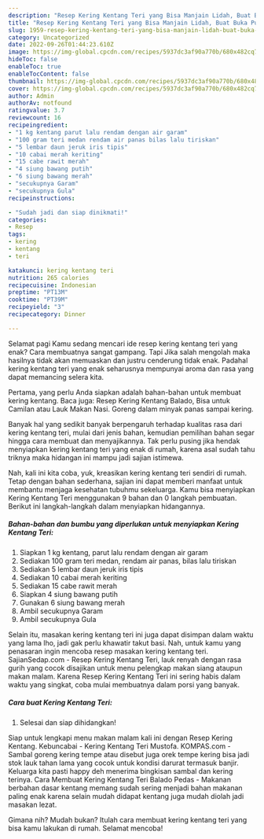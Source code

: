 ```yaml
---
description: "Resep Kering Kentang Teri yang Bisa Manjain Lidah, Buat Buka Puasa Bisa Manjain Lidah"
title: "Resep Kering Kentang Teri yang Bisa Manjain Lidah, Buat Buka Puasa Bisa Manjain Lidah"
slug: 1959-resep-kering-kentang-teri-yang-bisa-manjain-lidah-buat-buka-puasa-bisa-manjain-lidah
category: Uncategorized
date: 2022-09-26T01:44:23.610Z
image: https://img-global.cpcdn.com/recipes/5937dc3af90a770b/680x482cq70/kering-kentang-teri-foto-resep-utama.jpg
hideToc: false
enableToc: true
enableTocContent: false
thumbnail: https://img-global.cpcdn.com/recipes/5937dc3af90a770b/680x482cq70/kering-kentang-teri-foto-resep-utama.jpg
cover: https://img-global.cpcdn.com/recipes/5937dc3af90a770b/680x482cq70/kering-kentang-teri-foto-resep-utama.jpg
author: Admin
authorAv: notfound
ratingvalue: 3.7
reviewcount: 16
recipeingredient:
- "1 kg kentang parut lalu rendam dengan air garam"
- "100 gram teri medan rendam air panas bilas lalu tiriskan"
- "5 lembar daun jeruk iris tipis"
- "10 cabai merah keriting"
- "15 cabe rawit merah"
- "4 siung bawang putih"
- "6 siung bawang merah"
- "secukupnya Garam"
- "secukupnya Gula"
recipeinstructions:

- "Sudah jadi dan siap dinikmati!"
categories:
- Resep
tags:
- kering
- kentang
- teri

katakunci: kering kentang teri 
nutrition: 265 calories
recipecuisine: Indonesian
preptime: "PT13M"
cooktime: "PT39M"
recipeyield: "3"
recipecategory: Dinner

---
```



Selamat pagi Kamu sedang mencari ide resep kering kentang teri yang enak? Cara membuatnya sangat gampang. Tapi Jika salah mengolah maka hasilnya tidak akan memuaskan dan justru cenderung tidak enak. Padahal kering kentang teri yang enak seharusnya mempunyai aroma dan rasa yang dapat memancing selera kita.


Pertama, yang perlu Anda siapkan adalah bahan-bahan untuk membuat kering kentang. Baca juga: Resep Kering Kentang Balado, Bisa untuk Camilan atau Lauk Makan Nasi. Goreng dalam minyak panas sampai kering.

Banyak hal yang sedikit banyak berpengaruh terhadap kualitas rasa dari kering kentang teri, mulai dari jenis bahan, kemudian pemilihan bahan segar hingga cara membuat dan menyajikannya. Tak perlu pusing jika hendak menyiapkan kering kentang teri yang enak di rumah, karena asal sudah tahu triknya maka hidangan ini mampu jadi sajian istimewa.


Nah, kali ini kita coba, yuk, kreasikan kering kentang teri sendiri di rumah. Tetap dengan bahan sederhana, sajian ini dapat memberi manfaat untuk membantu menjaga kesehatan tubuhmu sekeluarga. Kamu bisa menyiapkan Kering Kentang Teri menggunakan 9 bahan dan 0 langkah pembuatan. Berikut ini langkah-langkah dalam menyiapkan hidangannya.

<!--inarticleads1-->

##### Bahan-bahan dan bumbu yang diperlukan untuk menyiapkan Kering Kentang Teri:

1. Siapkan 1 kg kentang, parut lalu rendam dengan air garam
1. Sediakan 100 gram teri medan, rendam air panas, bilas lalu tiriskan
1. Sediakan 5 lembar daun jeruk iris tipis
1. Sediakan 10 cabai merah keriting
1. Sediakan 15 cabe rawit merah
1. Siapkan 4 siung bawang putih
1. Gunakan 6 siung bawang merah
1. Ambil secukupnya Garam
1. Ambil secukupnya Gula


Selain itu, masakan kering kentang teri ini juga dapat disimpan dalam waktu yang lama lho, jadi gak perlu khawatir takut basi. Nah, untuk kamu yang penasaran ingin mencoba resep masakan kering kentang teri. SajianSedap.com - Resep Kering Kentang Teri, lauk renyah dengan rasa gurih yang cocok disajikan untuk menu pelengkap makan siang ataupun makan malam. Karena Resep Kering Kentang Teri ini sering habis dalam waktu yang singkat, coba mulai membuatnya dalam porsi yang banyak. 

<!--inarticleads2-->

##### Cara buat Kering Kentang Teri:


1. Selesai dan siap dihidangkan!

Siap untuk lengkapi menu makan malam kali ini dengan Resep Kering Kentang. Kebuncabai - Kering Kentang Teri Mustofa. KOMPAS.com - Sambal goreng kering tempe atau disebut juga orek tempe kering bisa jadi stok lauk tahan lama yang cocok untuk kondisi darurat termasuk banjir. Keluarga kita pasti happy deh menerima bingkisan sambal dan kering terinya. Cara Membuat Kering Kentang Teri Balado Pedas - Makanan berbahan dasar kentang memang sudah sering menjadi bahan makanan paling enak karena selain mudah didapat kentang juga mudah diolah jadi masakan lezat. 

Gimana nih? Mudah bukan? Itulah cara membuat kering kentang teri yang bisa kamu lakukan di rumah. Selamat mencoba!
